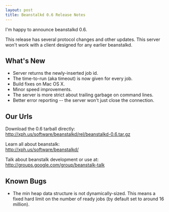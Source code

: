 ```yaml
---
layout: post
title: Beanstalkd 0.6 Release Notes
---
```


I'm happy to announce beanstalkd 0.6.

This release has several protocol changes and other updates. This server won't
work with a client designed for any earlier beanstalkd.


What's New
----------

 * Server returns the newly-inserted job id.
 * The time-to-run (aka timeout) is now given for every job.
 * Build fixes on Mac OS X.
 * Minor speed improvements.
 * The server is more strict about trailing garbage on command lines.
 * Better error reporting -- the server won't just close the connection.


Our Urls
--------

Download the 0.6 tarball directly:  
<http://xph.us/software/beanstalkd/rel/beanstalkd-0.6.tar.gz>

Learn all about beanstalk:  
<http://xph.us/software/beanstalkd/>

Talk about beanstalk development or use at:  
<http://groups.google.com/group/beanstalk-talk>


Known Bugs
----------

 * The min heap data structure is not dynamically-sized. This means a
   fixed hard limit on the number of ready jobs (by default set to
   around 16 million).
